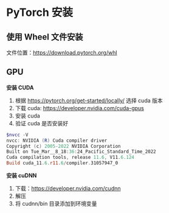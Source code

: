 # PyTorch 安装

## 使用 Wheel 文件安装

文件位置：https://download.pytorch.org/whl

## GPU

**安装 CUDA**

1. 根据 https://pytorch.org/get-started/locally/ 选择 cuda 版本
2. 下载 cuda: https://developer.nvidia.com/cuda-gpus
3. 安装 cuda
4. 验证 cuda 是否安装好

```powershell
$nvcc -V
nvcc: NVIDIA (R) Cuda compiler driver
Copyright (c) 2005-2022 NVIDIA Corporation
Built on Tue_Mar__8_18:36:24_Pacific_Standard_Time_2022
Cuda compilation tools, release 11.6, V11.6.124
Build cuda_11.6.r11.6/compiler.31057947_0
```

**安装 cuDNN**

1. 下载：https://developer.nvidia.com/cudnn
2. 解压
3. 将 cudnn/bin 目录添加到环境变量